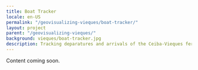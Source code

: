 ```yaml
---
title: Boat Tracker
locale: en-US
permalink: "/geovisualizing-vieques/boat-tracker/"
layout: project
parent: "/geovisualizing-vieques/"
background: vieques/boat-tracker.jpg
description: Tracking deparatures and arrivals of the Ceiba-Vieques ferry using citizen science
---
```


Content coming soon.